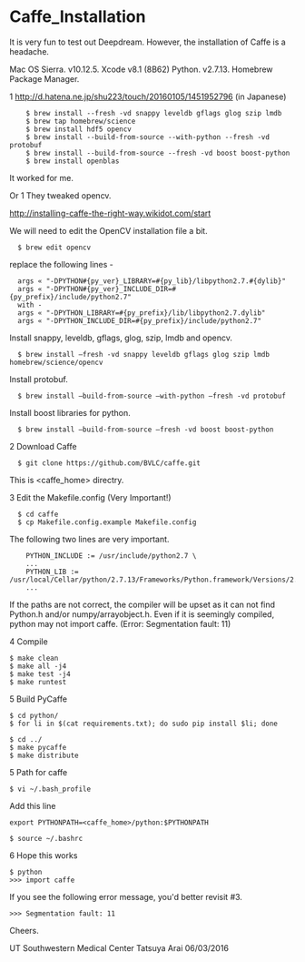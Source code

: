 # Caffe_Installation

It is very fun to test out Deepdream. However, the installation of Caffe is a headache.  


Mac OS Sierra. v10.12.5.
Xcode v8.1 (8B62)
Python. v2.7.13.
Homebrew Package Manager.

1
http://d.hatena.ne.jp/shu223/touch/20160105/1451952796
(in Japanese)
```{r, engine='bash', code_block_name}
    $ brew install --fresh -vd snappy leveldb gflags glog szip lmdb
    $ brew tap homebrew/science
    $ brew install hdf5 opencv
    $ brew install --build-from-source --with-python --fresh -vd protobuf
    $ brew install --build-from-source --fresh -vd boost boost-python
    $ brew install openblas
```
It worked for me. 
  
Or 1 They tweaked opencv. 

http://installing-caffe-the-right-way.wikidot.com/start

We will need to edit the OpenCV installation file a bit.
```{r, engine='bash', code_block_name}
  $ brew edit opencv
```
replace the following lines -
```{r, engine='bash', code_block_name}
  args « "-DPYTHON#{py_ver}_LIBRARY=#{py_lib}/libpython2.7.#{dylib}"
  args « "-DPYTHON#{py_ver}_INCLUDE_DIR=#{py_prefix}/include/python2.7"
  with -
  args « "-DPYTHON_LIBRARY=#{py_prefix}/lib/libpython2.7.dylib"
  args « "-DPYTHON_INCLUDE_DIR=#{py_prefix}/include/python2.7"
```
Install snappy, leveldb, gflags, glog, szip, lmdb and opencv.
```{r, engine='bash', code_block_name}
  $ brew install —fresh -vd snappy leveldb gflags glog szip lmdb homebrew/science/opencv
```
Install protobuf.
```{r, engine='bash', code_block_name}
  $ brew install —build-from-source —with-python —fresh -vd protobuf
```
Install boost libraries for python.
```{r, engine='bash', code_block_name}
  $ brew install —build-from-source —fresh -vd boost boost-python
```

2 Download Caffe
```{r, engine='bash', code_block_name}
  $ git clone https://github.com/BVLC/caffe.git
```
This is <caffe_home> directry. 

3 Edit the Makefile.config (Very Important!)
```{r, engine='bash', code_block_name}
  $ cd caffe
  $ cp Makefile.config.example Makefile.config
```
The following two lines are very important. 
```{r, engine='bash', code_block_name}
    PYTHON_INCLUDE := /usr/include/python2.7 \
    ...
    PYTHON_LIB := /usr/local/Cellar/python/2.7.13/Frameworks/Python.framework/Versions/2.7/lib/
    ...
```
If the paths are not correct, the compiler will be upset as it can not find Python.h and/or numpy/arrayobject.h. 
Even if it is seemingly compiled, python may not import caffe. (Error: Segmentation fault: 11)

4 Compile
```{r, engine='bash', code_block_name}
$ make clean
$ make all -j4
$ make test -j4
$ make runtest
```
5 Build PyCaffe
```{r, engine='bash', code_block_name}
$ cd python/
$ for li in $(cat requirements.txt); do sudo pip install $li; done 
```
```{r, engine='bash', code_block_name}
$ cd ../
$ make pycaffe
$ make distribute
```
5 Path for caffe
```{r, engine='bash', code_block_name}
$ vi ~/.bash_profile
```
Add this line
```
export PYTHONPATH=<caffe_home>/python:$PYTHONPATH
```
```{r, engine='bash', code_block_name}
$ source ~/.bashrc
```
6 Hope this works
```{r, engine='bash', code_block_name}
$ python 
>>> import caffe
```
If you see the following error message, you'd better revisit #3. 
```{r, engine='bash', code_block_name}
>>> Segmentation fault: 11
```

Cheers. 

UT Southwestern Medical Center
Tatsuya Arai
06/03/2016






